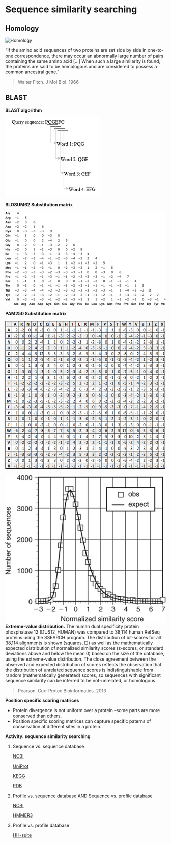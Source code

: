 # Sequence similarity searching

## Homology

![Homology](https://upload.wikimedia.org/wikipedia/commons/thumb/6/68/BelonBirdSkel.jpg/300px-BelonBirdSkel.jpg)

“If the amino acid sequences of two proteins are set side by side in one-to-one correspondence, there may occur an abnormally large number of pairs containing the same amino acid [...] When such a large similarity is found, the proteins are said to be homologous and are considered to possess a common ancestral gene.”
> Walter Fitch. J Mol Biol. 1966


## BLAST


**BLAST algorithm**

![Query word](https://github.com/Claualvarez/Introdutcion_to_computational_molecular_evolution/blob/master/slides/Query_word.jpg)

**BLOSUM62 Substitution matrix**

![BLOSUM62 Substitution matrix](https://github.com/Claualvarez/Introdutcion_to_computational_molecular_evolution/blob/master/slides/BLOSUM62.png)



**PAM250 Substitution matrix**

![PAM250 Substitution matrix](https://github.com/Claualvarez/Introdutcion_to_computational_molecular_evolution/blob/master/slides/PAM250.png)


![Extreme-value distribution](https://github.com/Claualvarez/Introdutcion_to_computational_molecular_evolution/blob/master/slides/nihms519883f1.jpg)
**Extreme-value distribution.** The human dual specificity protein phosphatase 12 (DUS12_HUMAN) was compared to 38,114 human RefSeq proteins using the SSEARCH program. The distribution of bit-scores for all 38,114 alignments is shown (squares, □) as well as the mathematically expected distribution of normalized similarity scores (z-scores, or standard deviations above and below the mean 0) based on the size of the database, using the extreme-value distribution. The close agreement between the observed and expected distribution of scores reflects the observation that the distribution of unrelated sequence scores is indistinguishable from random (mathematically generated) scores, so sequences with significant sequence similarity can be inferred to be not-unrelated, or homologous.
> Pearson. Curr Protoc Bioinformatics. 2013



**Position specific scoring matrices**
- Protein divergence is not uniform over a protein –some parts are more conserved than others.
- Position specific scoring matrices can capture specific paterns of conservation at different sites in a protein.


**Activity: sequence similarity searching**

1. Sequence vs. sequence database
   
   [NCBI](https://blast.ncbi.nlm.nih.gov/Blast.cgi)
   
   [UniProt](https://www.uniprot.org/blast/)
   
   [KEGG](https://www.genome.jp/tools/blast/)
   
   [PDB](https://www.rcsb.org/pdb/search/advSearch.do?st=SequenceQuery)


2. Profile vs. sequence database AND Sequence vs. profile database 

    [NCBI](https://blast.ncbi.nlm.nih.gov/Blast.cgi)
    
    [HMMER3](https://www.ebi.ac.uk/Tools/hmmer/)
   
3. Profile vs. profile database
 
    [HH-suite](https://toolkit.tuebingen.mpg.de/)

